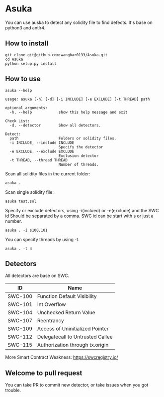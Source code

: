 # Asuka

You can use auska to detect any solidity file to find defects. It's base on python3 and antlr4.

## How to install

```shell
git clone git@github.com:wangbar0133/Asuka.git
cd Asuka
python setup.py install
```

## How to use

```shell
asuka --help

usage: asuka [-h] [-d] [-i INCLUDE] [-e EXCLUDE] [-t THREAD] path

optional arguments:
  -h, --help            show this help message and exit

Check List:
  -d, --detector        Show all detectors.

Detect:
  path                  Folders or solidity files.
  -i INCLUDE, --include INCLUDE
                        Specify the detector
  -e EXCLUDE, --exclude EXCLUDE
                        Exclusion detector
  -t THREAD, --thread THREAD
                        Number of threads.
```

Scan all solidity files in the current folder:

```shell
asuka .
```

Scan single solidity file:

```shell
asuka test.sol
```

Specify or exclude detectors, using -i(inclued) or -e(exclude) and the SWC id Should be separated by a comma. SWC id can be start with s or just a number.

```shell
asuka . -i s100,101

```

You can specify threads by using -t.

```shell
asuka . -t 4
```

## Detectors

All detectors are base on SWC.

| ID          | Name                            |
| ----------- | ------------------------------- |
| SWC-100     | Function Default Visibility     |
| SWC-101     | Int Overflow                    |
| SWC-104     | Unchecked Return Value          |
| SWC-107     | Reentrancy                      |
| SWC-109     | Access of Uninitialized Pointer |
| SWC-112     | Delegatecall to Untrusted Callee|
| SWC-115     | Authorization through tx.origin |

More Smart Contract Weakness: <https://swcregistry.io/>

## Welcome to pull request

You can take PR to commit new detector, or take issues when you got trouble.
